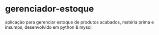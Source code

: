 # gerenciador-estoque
aplicação para gerenciar estoque de produtos acabados, matéria prima e insumos, desenvolvido em python &amp; mysql
